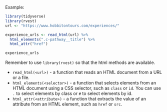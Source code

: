 Example:

```R
library(tidyverse)
library(rvest)
url <- "https://www.hobbitontours.com/experiences/"

experience_urls <- read_html(url) %>%
  html_elements(".c-pathway__title") %>%
  html_attr("href")

experience_urls
```

Remember to use `library(rvest)` so that the html methods are available.

- `read_html(<url>)` - a function that reads an HTML document from a URL or a file.
- `html_elements(<selector>)` - a function that selects elements from an HTML document using a CSS selector, such as `class` or `id`. You can use `.` to select elements by class or `#` to select elements by id.
- `html_attr(<attribute>)` - a function that extracts the value of an attribute from an HTML element, such as `href` or `src`.
